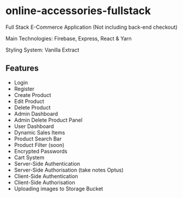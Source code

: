 # online-accessories-fullstack

Full Stack E-Commerce Application (Not including back-end checkout)

Main Technologies: Firebase, Express, React & Yarn

Styling System: Vanilla Extract

## Features
<ul>
  <li>Login</li>
  <li>Register</li>
  <li>Create Product</li>
  <li>Edit Product</li>
  <li>Delete Product</li>
  <li>Admin Dashboard</li>
  <li>Admin Delete Product Panel</li>
  <li>User Dashboard</li>
  <li>Dynamic Sales Items</li>
  <li>Product Search Bar</li>
  <li>Product Filter (soon)</li>
  <li>Encrypted Passwords</li>
  <li>Cart System</li>
  <li>Server-Side Authentication</li>
  <li>Server-Side Authorisation (take notes Optus)</li>
  <li>Client-Side Authentication</li>
  <li>Client-Side Authorisation</li>
  <li>Uploading images to Storage Bucket</li>
</ul>
